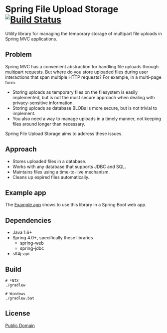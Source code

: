 # Spring File Upload Storage [![Build Status](https://travis-ci.org/lfridael/spring-file-upload-storage.svg?branch=master)](https://travis-ci.org/lfridael/spring-file-upload-storage)

Utility library for managing the temporary storage of multipart file uploads in Spring MVC applications.

## Problem

Spring MVC has a convenient abstraction for handling file uploads through multipart requests. But where do you store uploaded files during user interactions that span multiple HTTP requests? For example, in a multi-page form.

* Storing uploads as temporary files on the filesystem is easily implemented, but is not the most secure approach when dealing with privacy-sensitive information.
* Storing uploads as database BLOBs is more secure, but is not trivial to implement.
* You also need a way to manage uploads in a timely manner, not keeping files around longer than necessary.

Spring File Upload Storage aims to address these issues.

## Approach

* Stores uploaded files in a database.
* Works with any database that supports JDBC and SQL.
* Maintains files using a time-to-live mechanism.
* Cleans up expired files automatically.

## Example app

The [Example app](https://github.com/lfridael/spring-file-upload-storage/tree/master/example-app) shows to use this library in a Spring Boot web app.

## Dependencies

* Java 1.6+
* Spring 4.0+, specifically these libraries
    * spring-web
    * spring-jdbc
* slf4j-api

## Build

```
# *NIX
./gradlew

# Windows
./gradlew.bat
```

## License

[Public Domain](https://github.com/lfridael/spring-file-upload-storage/blob/master/LICENSE)
